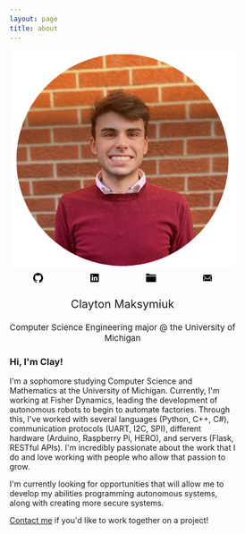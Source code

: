 ```yaml
---
layout: page
title: about
---
```


<style>
* {
  box-sizing: border-box;
}

.column {
  float: left;
  width: 25%;
}

/* Clearfix (clear floats) */
.row::after {
  content: "";
  clear: both;
  display: table;
}
</style>

<div style="text-align: center; font-size: 20px;">
<img src="/assets/img/about/website.png"  alt="me"/>

<div class = "row">
    <div class = "column">
        <a href="https://www.github.com/claymaks" target="_blank"><img src="/assets/img/about/github.svg" height="20px" alt="github"/></a>
    </div>
    <div class = "column">  
        <a href="https://www.linkedin.com/in/cmaks" target="_blank"><img src="/assets/img/about/linkedin.svg" height="20px" alt="linkedin"/></a>
    </div>
    <div class = "column">  
        <a href="/assets/pdf/ClaytonMaksymiukResume.pdf" target="_blank"><img src="/assets/img/about/resume.svg" height="20px" alt="resume"/></a>
    </div>
    <div class = "column">  
        <a href="mailto:contact@cmaks.dev"><img src="/assets/img/about/mail.svg" height="20px" alt="mail"/></a>
    </div>
</div>

Clayton Maksymiuk<br>
</div>
<div style="text-align: center; font-size: 15px;">
Computer Science Engineering major @ the University of Michigan
</div>

### Hi, I'm Clay!
I'm a sophomore studying Computer Science and Mathematics at the University of Michigan.  Currently, I'm working at Fisher Dynamics, leading the development of autonomous 
robots to begin to automate factories.  Through this, I've worked with several 
languages (Python, C++, C#), communication protocols (UART, I2C, SPI), 
different hardware (Arduino, Raspberry Pi, HERO), and servers (Flask, RESTful APIs). 
I'm incredibly passionate about the work that I do and love working with people 
who allow that passion to grow.

I'm currently looking for opportunities that will allow me to develop my abilities programming
autonomous systems, along with creating more secure systems.

<a href="mailto:contact@cmaks.dev">Contact me</a> if you'd like to work together on a project!
